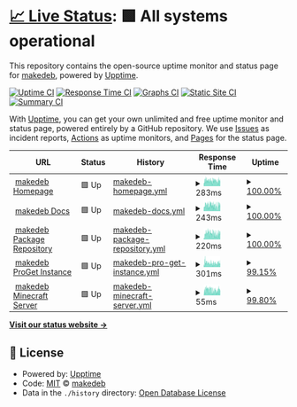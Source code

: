 # [📈 Live Status](https://status.makedeb.org): <!--live status--> **🟩 All systems operational**

This repository contains the open-source uptime monitor and status page for [makedeb](https://makedeb.org), powered by [Upptime](https://github.com/upptime/upptime).

[![Uptime CI](https://github.com/makedeb/status/workflows/Uptime%20CI/badge.svg)](https://github.com/makedeb/status/actions?query=workflow%3A%22Uptime+CI%22)
[![Response Time CI](https://github.com/makedeb/status/workflows/Response%20Time%20CI/badge.svg)](https://github.com/makedeb/status/actions?query=workflow%3A%22Response+Time+CI%22)
[![Graphs CI](https://github.com/makedeb/status/workflows/Graphs%20CI/badge.svg)](https://github.com/makedeb/status/actions?query=workflow%3A%22Graphs+CI%22)
[![Static Site CI](https://github.com/makedeb/status/workflows/Static%20Site%20CI/badge.svg)](https://github.com/makedeb/status/actions?query=workflow%3A%22Static+Site+CI%22)
[![Summary CI](https://github.com/makedeb/status/workflows/Summary%20CI/badge.svg)](https://github.com/makedeb/status/actions?query=workflow%3A%22Summary+CI%22)

With [Upptime](https://upptime.js.org), you can get your own unlimited and free uptime monitor and status page, powered entirely by a GitHub repository. We use [Issues](https://github.com/makedeb/status/issues) as incident reports, [Actions](https://github.com/makedeb/status/actions) as uptime monitors, and [Pages](https://status.makedeb.org) for the status page.

<!--start: status pages-->
<!-- This summary is generated by Upptime (https://github.com/upptime/upptime) -->
<!-- Do not edit this manually, your changes will be overwritten -->
<!-- prettier-ignore -->
| URL | Status | History | Response Time | Uptime |
| --- | ------ | ------- | ------------- | ------ |
| <img alt="" src="https://favicons.githubusercontent.com/www.makedeb.org" height="13"> [makedeb Homepage](https://www.makedeb.org) | 🟩 Up | [makedeb-homepage.yml](https://github.com/makedeb/status/commits/HEAD/history/makedeb-homepage.yml) | <details><summary><img alt="Response time graph" src="./graphs/makedeb-homepage/response-time-week.png" height="20"> 283ms</summary><br><a href="https://status.makedeb.org/history/makedeb-homepage"><img alt="Response time 283" src="https://img.shields.io/endpoint?url=https%3A%2F%2Fraw.githubusercontent.com%2Fmakedeb%2Fstatus%2FHEAD%2Fapi%2Fmakedeb-homepage%2Fresponse-time.json"></a><br><a href="https://status.makedeb.org/history/makedeb-homepage"><img alt="24-hour response time 286" src="https://img.shields.io/endpoint?url=https%3A%2F%2Fraw.githubusercontent.com%2Fmakedeb%2Fstatus%2FHEAD%2Fapi%2Fmakedeb-homepage%2Fresponse-time-day.json"></a><br><a href="https://status.makedeb.org/history/makedeb-homepage"><img alt="7-day response time 283" src="https://img.shields.io/endpoint?url=https%3A%2F%2Fraw.githubusercontent.com%2Fmakedeb%2Fstatus%2FHEAD%2Fapi%2Fmakedeb-homepage%2Fresponse-time-week.json"></a><br><a href="https://status.makedeb.org/history/makedeb-homepage"><img alt="30-day response time 283" src="https://img.shields.io/endpoint?url=https%3A%2F%2Fraw.githubusercontent.com%2Fmakedeb%2Fstatus%2FHEAD%2Fapi%2Fmakedeb-homepage%2Fresponse-time-month.json"></a><br><a href="https://status.makedeb.org/history/makedeb-homepage"><img alt="1-year response time 283" src="https://img.shields.io/endpoint?url=https%3A%2F%2Fraw.githubusercontent.com%2Fmakedeb%2Fstatus%2FHEAD%2Fapi%2Fmakedeb-homepage%2Fresponse-time-year.json"></a></details> | <details><summary><a href="https://status.makedeb.org/history/makedeb-homepage">100.00%</a></summary><a href="https://status.makedeb.org/history/makedeb-homepage"><img alt="All-time uptime 100.00%" src="https://img.shields.io/endpoint?url=https%3A%2F%2Fraw.githubusercontent.com%2Fmakedeb%2Fstatus%2FHEAD%2Fapi%2Fmakedeb-homepage%2Fuptime.json"></a><br><a href="https://status.makedeb.org/history/makedeb-homepage"><img alt="24-hour uptime 100.00%" src="https://img.shields.io/endpoint?url=https%3A%2F%2Fraw.githubusercontent.com%2Fmakedeb%2Fstatus%2FHEAD%2Fapi%2Fmakedeb-homepage%2Fuptime-day.json"></a><br><a href="https://status.makedeb.org/history/makedeb-homepage"><img alt="7-day uptime 100.00%" src="https://img.shields.io/endpoint?url=https%3A%2F%2Fraw.githubusercontent.com%2Fmakedeb%2Fstatus%2FHEAD%2Fapi%2Fmakedeb-homepage%2Fuptime-week.json"></a><br><a href="https://status.makedeb.org/history/makedeb-homepage"><img alt="30-day uptime 100.00%" src="https://img.shields.io/endpoint?url=https%3A%2F%2Fraw.githubusercontent.com%2Fmakedeb%2Fstatus%2FHEAD%2Fapi%2Fmakedeb-homepage%2Fuptime-month.json"></a><br><a href="https://status.makedeb.org/history/makedeb-homepage"><img alt="1-year uptime 100.00%" src="https://img.shields.io/endpoint?url=https%3A%2F%2Fraw.githubusercontent.com%2Fmakedeb%2Fstatus%2FHEAD%2Fapi%2Fmakedeb-homepage%2Fuptime-year.json"></a></details>
| <img alt="" src="https://favicons.githubusercontent.com/docs.makedeb.org" height="13"> [makedeb Docs](https://docs.makedeb.org) | 🟩 Up | [makedeb-docs.yml](https://github.com/makedeb/status/commits/HEAD/history/makedeb-docs.yml) | <details><summary><img alt="Response time graph" src="./graphs/makedeb-docs/response-time-week.png" height="20"> 243ms</summary><br><a href="https://status.makedeb.org/history/makedeb-docs"><img alt="Response time 243" src="https://img.shields.io/endpoint?url=https%3A%2F%2Fraw.githubusercontent.com%2Fmakedeb%2Fstatus%2FHEAD%2Fapi%2Fmakedeb-docs%2Fresponse-time.json"></a><br><a href="https://status.makedeb.org/history/makedeb-docs"><img alt="24-hour response time 247" src="https://img.shields.io/endpoint?url=https%3A%2F%2Fraw.githubusercontent.com%2Fmakedeb%2Fstatus%2FHEAD%2Fapi%2Fmakedeb-docs%2Fresponse-time-day.json"></a><br><a href="https://status.makedeb.org/history/makedeb-docs"><img alt="7-day response time 243" src="https://img.shields.io/endpoint?url=https%3A%2F%2Fraw.githubusercontent.com%2Fmakedeb%2Fstatus%2FHEAD%2Fapi%2Fmakedeb-docs%2Fresponse-time-week.json"></a><br><a href="https://status.makedeb.org/history/makedeb-docs"><img alt="30-day response time 243" src="https://img.shields.io/endpoint?url=https%3A%2F%2Fraw.githubusercontent.com%2Fmakedeb%2Fstatus%2FHEAD%2Fapi%2Fmakedeb-docs%2Fresponse-time-month.json"></a><br><a href="https://status.makedeb.org/history/makedeb-docs"><img alt="1-year response time 243" src="https://img.shields.io/endpoint?url=https%3A%2F%2Fraw.githubusercontent.com%2Fmakedeb%2Fstatus%2FHEAD%2Fapi%2Fmakedeb-docs%2Fresponse-time-year.json"></a></details> | <details><summary><a href="https://status.makedeb.org/history/makedeb-docs">100.00%</a></summary><a href="https://status.makedeb.org/history/makedeb-docs"><img alt="All-time uptime 100.00%" src="https://img.shields.io/endpoint?url=https%3A%2F%2Fraw.githubusercontent.com%2Fmakedeb%2Fstatus%2FHEAD%2Fapi%2Fmakedeb-docs%2Fuptime.json"></a><br><a href="https://status.makedeb.org/history/makedeb-docs"><img alt="24-hour uptime 100.00%" src="https://img.shields.io/endpoint?url=https%3A%2F%2Fraw.githubusercontent.com%2Fmakedeb%2Fstatus%2FHEAD%2Fapi%2Fmakedeb-docs%2Fuptime-day.json"></a><br><a href="https://status.makedeb.org/history/makedeb-docs"><img alt="7-day uptime 100.00%" src="https://img.shields.io/endpoint?url=https%3A%2F%2Fraw.githubusercontent.com%2Fmakedeb%2Fstatus%2FHEAD%2Fapi%2Fmakedeb-docs%2Fuptime-week.json"></a><br><a href="https://status.makedeb.org/history/makedeb-docs"><img alt="30-day uptime 100.00%" src="https://img.shields.io/endpoint?url=https%3A%2F%2Fraw.githubusercontent.com%2Fmakedeb%2Fstatus%2FHEAD%2Fapi%2Fmakedeb-docs%2Fuptime-month.json"></a><br><a href="https://status.makedeb.org/history/makedeb-docs"><img alt="1-year uptime 100.00%" src="https://img.shields.io/endpoint?url=https%3A%2F%2Fraw.githubusercontent.com%2Fmakedeb%2Fstatus%2FHEAD%2Fapi%2Fmakedeb-docs%2Fuptime-year.json"></a></details>
| <img alt="" src="https://favicons.githubusercontent.com/mpr.makedeb.org" height="13"> [makedeb Package Repository](https://mpr.makedeb.org) | 🟩 Up | [makedeb-package-repository.yml](https://github.com/makedeb/status/commits/HEAD/history/makedeb-package-repository.yml) | <details><summary><img alt="Response time graph" src="./graphs/makedeb-package-repository/response-time-week.png" height="20"> 220ms</summary><br><a href="https://status.makedeb.org/history/makedeb-package-repository"><img alt="Response time 220" src="https://img.shields.io/endpoint?url=https%3A%2F%2Fraw.githubusercontent.com%2Fmakedeb%2Fstatus%2FHEAD%2Fapi%2Fmakedeb-package-repository%2Fresponse-time.json"></a><br><a href="https://status.makedeb.org/history/makedeb-package-repository"><img alt="24-hour response time 228" src="https://img.shields.io/endpoint?url=https%3A%2F%2Fraw.githubusercontent.com%2Fmakedeb%2Fstatus%2FHEAD%2Fapi%2Fmakedeb-package-repository%2Fresponse-time-day.json"></a><br><a href="https://status.makedeb.org/history/makedeb-package-repository"><img alt="7-day response time 220" src="https://img.shields.io/endpoint?url=https%3A%2F%2Fraw.githubusercontent.com%2Fmakedeb%2Fstatus%2FHEAD%2Fapi%2Fmakedeb-package-repository%2Fresponse-time-week.json"></a><br><a href="https://status.makedeb.org/history/makedeb-package-repository"><img alt="30-day response time 220" src="https://img.shields.io/endpoint?url=https%3A%2F%2Fraw.githubusercontent.com%2Fmakedeb%2Fstatus%2FHEAD%2Fapi%2Fmakedeb-package-repository%2Fresponse-time-month.json"></a><br><a href="https://status.makedeb.org/history/makedeb-package-repository"><img alt="1-year response time 220" src="https://img.shields.io/endpoint?url=https%3A%2F%2Fraw.githubusercontent.com%2Fmakedeb%2Fstatus%2FHEAD%2Fapi%2Fmakedeb-package-repository%2Fresponse-time-year.json"></a></details> | <details><summary><a href="https://status.makedeb.org/history/makedeb-package-repository">100.00%</a></summary><a href="https://status.makedeb.org/history/makedeb-package-repository"><img alt="All-time uptime 100.00%" src="https://img.shields.io/endpoint?url=https%3A%2F%2Fraw.githubusercontent.com%2Fmakedeb%2Fstatus%2FHEAD%2Fapi%2Fmakedeb-package-repository%2Fuptime.json"></a><br><a href="https://status.makedeb.org/history/makedeb-package-repository"><img alt="24-hour uptime 100.00%" src="https://img.shields.io/endpoint?url=https%3A%2F%2Fraw.githubusercontent.com%2Fmakedeb%2Fstatus%2FHEAD%2Fapi%2Fmakedeb-package-repository%2Fuptime-day.json"></a><br><a href="https://status.makedeb.org/history/makedeb-package-repository"><img alt="7-day uptime 100.00%" src="https://img.shields.io/endpoint?url=https%3A%2F%2Fraw.githubusercontent.com%2Fmakedeb%2Fstatus%2FHEAD%2Fapi%2Fmakedeb-package-repository%2Fuptime-week.json"></a><br><a href="https://status.makedeb.org/history/makedeb-package-repository"><img alt="30-day uptime 100.00%" src="https://img.shields.io/endpoint?url=https%3A%2F%2Fraw.githubusercontent.com%2Fmakedeb%2Fstatus%2FHEAD%2Fapi%2Fmakedeb-package-repository%2Fuptime-month.json"></a><br><a href="https://status.makedeb.org/history/makedeb-package-repository"><img alt="1-year uptime 100.00%" src="https://img.shields.io/endpoint?url=https%3A%2F%2Fraw.githubusercontent.com%2Fmakedeb%2Fstatus%2FHEAD%2Fapi%2Fmakedeb-package-repository%2Fuptime-year.json"></a></details>
| <img alt="" src="https://favicons.githubusercontent.com/proget.makedeb.org" height="13"> [makedeb ProGet Instance](https://proget.makedeb.org) | 🟩 Up | [makedeb-pro-get-instance.yml](https://github.com/makedeb/status/commits/HEAD/history/makedeb-pro-get-instance.yml) | <details><summary><img alt="Response time graph" src="./graphs/makedeb-pro-get-instance/response-time-week.png" height="20"> 301ms</summary><br><a href="https://status.makedeb.org/history/makedeb-pro-get-instance"><img alt="Response time 301" src="https://img.shields.io/endpoint?url=https%3A%2F%2Fraw.githubusercontent.com%2Fmakedeb%2Fstatus%2FHEAD%2Fapi%2Fmakedeb-pro-get-instance%2Fresponse-time.json"></a><br><a href="https://status.makedeb.org/history/makedeb-pro-get-instance"><img alt="24-hour response time 304" src="https://img.shields.io/endpoint?url=https%3A%2F%2Fraw.githubusercontent.com%2Fmakedeb%2Fstatus%2FHEAD%2Fapi%2Fmakedeb-pro-get-instance%2Fresponse-time-day.json"></a><br><a href="https://status.makedeb.org/history/makedeb-pro-get-instance"><img alt="7-day response time 301" src="https://img.shields.io/endpoint?url=https%3A%2F%2Fraw.githubusercontent.com%2Fmakedeb%2Fstatus%2FHEAD%2Fapi%2Fmakedeb-pro-get-instance%2Fresponse-time-week.json"></a><br><a href="https://status.makedeb.org/history/makedeb-pro-get-instance"><img alt="30-day response time 301" src="https://img.shields.io/endpoint?url=https%3A%2F%2Fraw.githubusercontent.com%2Fmakedeb%2Fstatus%2FHEAD%2Fapi%2Fmakedeb-pro-get-instance%2Fresponse-time-month.json"></a><br><a href="https://status.makedeb.org/history/makedeb-pro-get-instance"><img alt="1-year response time 301" src="https://img.shields.io/endpoint?url=https%3A%2F%2Fraw.githubusercontent.com%2Fmakedeb%2Fstatus%2FHEAD%2Fapi%2Fmakedeb-pro-get-instance%2Fresponse-time-year.json"></a></details> | <details><summary><a href="https://status.makedeb.org/history/makedeb-pro-get-instance">99.15%</a></summary><a href="https://status.makedeb.org/history/makedeb-pro-get-instance"><img alt="All-time uptime 99.15%" src="https://img.shields.io/endpoint?url=https%3A%2F%2Fraw.githubusercontent.com%2Fmakedeb%2Fstatus%2FHEAD%2Fapi%2Fmakedeb-pro-get-instance%2Fuptime.json"></a><br><a href="https://status.makedeb.org/history/makedeb-pro-get-instance"><img alt="24-hour uptime 97.98%" src="https://img.shields.io/endpoint?url=https%3A%2F%2Fraw.githubusercontent.com%2Fmakedeb%2Fstatus%2FHEAD%2Fapi%2Fmakedeb-pro-get-instance%2Fuptime-day.json"></a><br><a href="https://status.makedeb.org/history/makedeb-pro-get-instance"><img alt="7-day uptime 99.15%" src="https://img.shields.io/endpoint?url=https%3A%2F%2Fraw.githubusercontent.com%2Fmakedeb%2Fstatus%2FHEAD%2Fapi%2Fmakedeb-pro-get-instance%2Fuptime-week.json"></a><br><a href="https://status.makedeb.org/history/makedeb-pro-get-instance"><img alt="30-day uptime 99.15%" src="https://img.shields.io/endpoint?url=https%3A%2F%2Fraw.githubusercontent.com%2Fmakedeb%2Fstatus%2FHEAD%2Fapi%2Fmakedeb-pro-get-instance%2Fuptime-month.json"></a><br><a href="https://status.makedeb.org/history/makedeb-pro-get-instance"><img alt="1-year uptime 99.15%" src="https://img.shields.io/endpoint?url=https%3A%2F%2Fraw.githubusercontent.com%2Fmakedeb%2Fstatus%2FHEAD%2Fapi%2Fmakedeb-pro-get-instance%2Fuptime-year.json"></a></details>
| <img alt="" src="https://favicons.githubusercontent.com/null" height="13"> [makedeb Minecraft Server](minecraft.makedeb.org) | 🟩 Up | [makedeb-minecraft-server.yml](https://github.com/makedeb/status/commits/HEAD/history/makedeb-minecraft-server.yml) | <details><summary><img alt="Response time graph" src="./graphs/makedeb-minecraft-server/response-time-week.png" height="20"> 55ms</summary><br><a href="https://status.makedeb.org/history/makedeb-minecraft-server"><img alt="Response time 55" src="https://img.shields.io/endpoint?url=https%3A%2F%2Fraw.githubusercontent.com%2Fmakedeb%2Fstatus%2FHEAD%2Fapi%2Fmakedeb-minecraft-server%2Fresponse-time.json"></a><br><a href="https://status.makedeb.org/history/makedeb-minecraft-server"><img alt="24-hour response time 55" src="https://img.shields.io/endpoint?url=https%3A%2F%2Fraw.githubusercontent.com%2Fmakedeb%2Fstatus%2FHEAD%2Fapi%2Fmakedeb-minecraft-server%2Fresponse-time-day.json"></a><br><a href="https://status.makedeb.org/history/makedeb-minecraft-server"><img alt="7-day response time 55" src="https://img.shields.io/endpoint?url=https%3A%2F%2Fraw.githubusercontent.com%2Fmakedeb%2Fstatus%2FHEAD%2Fapi%2Fmakedeb-minecraft-server%2Fresponse-time-week.json"></a><br><a href="https://status.makedeb.org/history/makedeb-minecraft-server"><img alt="30-day response time 55" src="https://img.shields.io/endpoint?url=https%3A%2F%2Fraw.githubusercontent.com%2Fmakedeb%2Fstatus%2FHEAD%2Fapi%2Fmakedeb-minecraft-server%2Fresponse-time-month.json"></a><br><a href="https://status.makedeb.org/history/makedeb-minecraft-server"><img alt="1-year response time 55" src="https://img.shields.io/endpoint?url=https%3A%2F%2Fraw.githubusercontent.com%2Fmakedeb%2Fstatus%2FHEAD%2Fapi%2Fmakedeb-minecraft-server%2Fresponse-time-year.json"></a></details> | <details><summary><a href="https://status.makedeb.org/history/makedeb-minecraft-server">99.80%</a></summary><a href="https://status.makedeb.org/history/makedeb-minecraft-server"><img alt="All-time uptime 99.80%" src="https://img.shields.io/endpoint?url=https%3A%2F%2Fraw.githubusercontent.com%2Fmakedeb%2Fstatus%2FHEAD%2Fapi%2Fmakedeb-minecraft-server%2Fuptime.json"></a><br><a href="https://status.makedeb.org/history/makedeb-minecraft-server"><img alt="24-hour uptime 99.52%" src="https://img.shields.io/endpoint?url=https%3A%2F%2Fraw.githubusercontent.com%2Fmakedeb%2Fstatus%2FHEAD%2Fapi%2Fmakedeb-minecraft-server%2Fuptime-day.json"></a><br><a href="https://status.makedeb.org/history/makedeb-minecraft-server"><img alt="7-day uptime 99.80%" src="https://img.shields.io/endpoint?url=https%3A%2F%2Fraw.githubusercontent.com%2Fmakedeb%2Fstatus%2FHEAD%2Fapi%2Fmakedeb-minecraft-server%2Fuptime-week.json"></a><br><a href="https://status.makedeb.org/history/makedeb-minecraft-server"><img alt="30-day uptime 99.80%" src="https://img.shields.io/endpoint?url=https%3A%2F%2Fraw.githubusercontent.com%2Fmakedeb%2Fstatus%2FHEAD%2Fapi%2Fmakedeb-minecraft-server%2Fuptime-month.json"></a><br><a href="https://status.makedeb.org/history/makedeb-minecraft-server"><img alt="1-year uptime 99.80%" src="https://img.shields.io/endpoint?url=https%3A%2F%2Fraw.githubusercontent.com%2Fmakedeb%2Fstatus%2FHEAD%2Fapi%2Fmakedeb-minecraft-server%2Fuptime-year.json"></a></details>

<!--end: status pages-->

[**Visit our status website →**](https://status.makedeb.org)

## 📄 License

- Powered by: [Upptime](https://github.com/upptime/upptime)
- Code: [MIT](./LICENSE) © [makedeb](https://makedeb.org)
- Data in the `./history` directory: [Open Database License](https://opendatacommons.org/licenses/odbl/1-0/)
